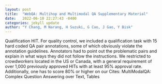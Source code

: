 ```yaml
---
layout: post
title:  "WebQA: Multihop and Multimodal QA Supplementary Material"
date:   2022-06-10 22:27:43 -0400
categories: jekyll update
author: "Y Chang, M Narang, H Suzuki, G Cao, J Gao, Y Bisk"
---
```

Qualification HIT. For quality control, we included a qualification task with 15 hard coded QA pair annotations, some of which obviously violate the annotation guidelines. Annotators had to point out the problematic pairs and explain in what ways they did not follow the instructions. We restricted to crowdworkers located in the US or Canada, with a general requirement of over 1,000 previously approved HITs with at least 95% approval rate. Additionally, one has to score 80% or higher on our 
Cites: MultiModalQA: Complex Question Answering over Text, Tables
